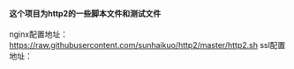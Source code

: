 #### 这个项目为http2的一些脚本文件和测试文件

nginx配置地址：https://raw.githubusercontent.com/sunhaikuo/http2/master/http2.sh
ssl配置地址：